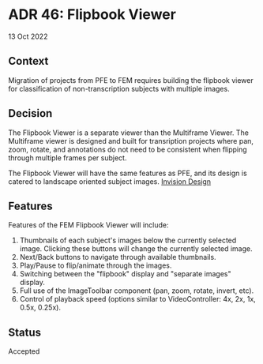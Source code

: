 # ADR 46: Flipbook Viewer

13 Oct 2022

## Context

Migration of projects from PFE to FEM requires building the flipbook viewer for classification of non-transcription subjects with multiple images.

## Decision

The Flipbook Viewer is a separate viewer than the Multiframe Viewer. The Multiframe viewer is designed and built for transription projects where pan, zoom, rotate, and annotations do not need to be consistent when flipping through multiple frames per subject.

The Flipbook Viewer will have the same features as PFE, and its design is catered to landscape oriented subject images. [Invision Design](https://projects.invisionapp.com/prototype/Flipbook-Viewer-cl7ar8qa402m83i01w6uvj5hq)

## Features

Features of the FEM Flipbook Viewer will include:
1. Thumbnails of each subject's images below the currently selected image. Clicking these buttons will change the currently selected image. 
2. Next/Back buttons to navigate through available thumbnails.
3. Play/Pause to flip/animate through the images.
4. Switching between the "flipbook" display and "separate images" display.
5. Full use of the ImageToolbar component (pan, zoom, rotate, invert, etc).
6. Control of playback speed (options similar to VideoController: 4x, 2x, 1x, 0.5x, 0.25x).

## Status

Accepted

